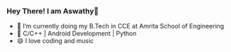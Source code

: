 ### Hey There! I am Aswathy👋


- 🔭 I’m currently doing my B.Tech in CCE at Amrita School of Engineering
- 🌱 C/C++ | Android Development | Python
- 😄 I love coding and music

